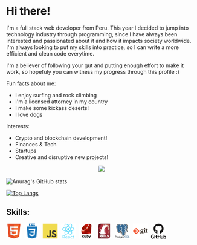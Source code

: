 <h1>Hi there!</h1>

I'm a full stack web developer from Peru. This year I decided to jump into technology industry through programming, since I have always been interested and passionated about it and how it impacts society worldwide. I'm always looking to put my skills into practice, so I can write a more efficient and clean code everytime.

I'm a believer of following your gut and putting enough effort to make it work, so hopefuly you can witness my progress through this profile :)


Fun facts about me:
<ul>
  <li>I enjoy surfing and rock climbing</li>
  <li>I'm a licensed attorney in my country</li>
  <li>I make some kickass deserts!</li>
  <li>I love dogs</li>
</ul>

Interests:
<ul>
  <li>Crypto and blockchain development!</li>
  <li>Finances & Tech</li>
  <li>Startups</li>
  <li>Creative and disruptive new projects!</li>
</ul>

<div id="header" align="center">
  <img src="[https://media.giphy.com/media/M9gbBd9nbDrOTu1Mqx/giphy.gif](https://media.giphy.com/media/l19ipdY2pjK3d8Omtz/giphy.gif)" width="100"/>
</div>

![Anurag's GitHub stats](https://github-readme-stats.vercel.app/api?username=cesarmarvar&show_icons=true&theme=gruvbox)

[![Top Langs](https://github-readme-stats.vercel.app/api/top-langs/?username=cesarmarvar&layout=compact&theme=vision-friendly-dark)](https://github.com/cesarmarvar/github-readme-stats)

<h2>Skills:</h2>
<div>
<img src="https://github.com/devicons/devicon/blob/master/icons/html5/html5-original.svg" title="HTML5" alt="HTML" width="40" height="40"/>&nbsp;
  <img src="https://github.com/devicons/devicon/blob/master/icons/css3/css3-plain-wordmark.svg"  title="CSS3" alt="CSS" width="40" height="40"/>&nbsp;
  <img src="https://github.com/devicons/devicon/blob/master/icons/javascript/javascript-original.svg" title="JavaScript" alt="JavaScript" width="40" height="40"/>&nbsp;
  <img src="https://github.com/devicons/devicon/blob/master/icons/react/react-original-wordmark.svg" title="React" alt="React" width="40" height="40"/>&nbsp;
  <img src="https://github.com/devicons/devicon/blob/master/icons/ruby/ruby-original-wordmark.svg" title="Ruby" alt="Ruby" width="40" height="40"/>&nbsp;
  <img src="https://github.com/devicons/devicon/blob/master/icons/rails/rails-original-wordmark.svg" title="Rails" alt="Rails" width="40" height="40"/>&nbsp;
  <img src="https://github.com/devicons/devicon/blob/master/icons/postgresql/postgresql-original-wordmark.svg" title="PSQL" alt="PSQL" width="40" height="40"/>&nbsp;
  <img src="https://github.com/devicons/devicon/blob/master/icons/git/git-original-wordmark.svg" title="Git" **alt="Git" width="40" height="40"/>&nbsp;
  <img src="https://github.com/devicons/devicon/blob/master/icons/github/github-original-wordmark.svg" title="Github" alt="Github" width="40" height="40"/>
</div>
